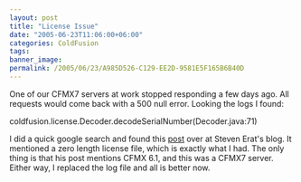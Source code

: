 ```yaml
---
layout: post
title: "License Issue"
date: "2005-06-23T11:06:00+06:00"
categories: ColdFusion 
tags: 
banner_image: 
permalink: /2005/06/23/A985D526-C129-EE2D-9581E5F165B6B40D
---
```


One of our CFMX7 servers at work stopped responding a few days ago. All requests would come back with a 500 null error. Looking the logs I found:

coldfusion.license.Decoder.decodeSerialNumber(Decoder.java:71)

I did a quick google search and found this <a href="http://www.talkingtree.com/blog/index.cfm?mode=entry&entry=25AA92AB-45A6-2844-7601E027E2E3AD77">post</a> over at Steven Erat's blog. It mentioned a zero length license file, which is exactly what I had. The only thing is that his post mentions CFMX 6.1, and this was a CFMX7 server. Either way, I replaced the log file and all is better now.